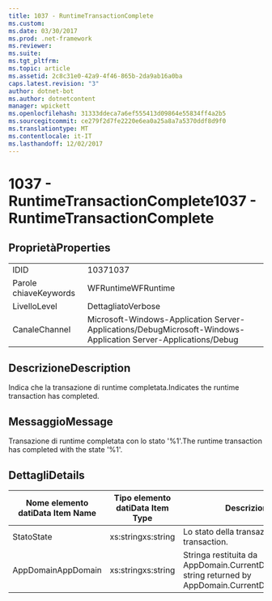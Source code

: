 ```yaml
---
title: 1037 - RuntimeTransactionComplete
ms.custom: 
ms.date: 03/30/2017
ms.prod: .net-framework
ms.reviewer: 
ms.suite: 
ms.tgt_pltfrm: 
ms.topic: article
ms.assetid: 2c8c31e0-42a9-4f46-865b-2da9ab16a0ba
caps.latest.revision: "3"
author: dotnet-bot
ms.author: dotnetcontent
manager: wpickett
ms.openlocfilehash: 31333ddeca7a6ef555413d09864e55834ff4a2b5
ms.sourcegitcommit: ce279f2d7fe2220e6ea0a25a8a7a5370ddf8d9f0
ms.translationtype: MT
ms.contentlocale: it-IT
ms.lasthandoff: 12/02/2017
---
```

# <a name="1037---runtimetransactioncomplete"></a><span data-ttu-id="cf49e-102">1037 - RuntimeTransactionComplete</span><span class="sxs-lookup"><span data-stu-id="cf49e-102">1037 - RuntimeTransactionComplete</span></span>
## <a name="properties"></a><span data-ttu-id="cf49e-103">Proprietà</span><span class="sxs-lookup"><span data-stu-id="cf49e-103">Properties</span></span>  
  
|||  
|-|-|  
|<span data-ttu-id="cf49e-104">ID</span><span class="sxs-lookup"><span data-stu-id="cf49e-104">ID</span></span>|<span data-ttu-id="cf49e-105">1037</span><span class="sxs-lookup"><span data-stu-id="cf49e-105">1037</span></span>|  
|<span data-ttu-id="cf49e-106">Parole chiave</span><span class="sxs-lookup"><span data-stu-id="cf49e-106">Keywords</span></span>|<span data-ttu-id="cf49e-107">WFRuntime</span><span class="sxs-lookup"><span data-stu-id="cf49e-107">WFRuntime</span></span>|  
|<span data-ttu-id="cf49e-108">Livello</span><span class="sxs-lookup"><span data-stu-id="cf49e-108">Level</span></span>|<span data-ttu-id="cf49e-109">Dettagliato</span><span class="sxs-lookup"><span data-stu-id="cf49e-109">Verbose</span></span>|  
|<span data-ttu-id="cf49e-110">Canale</span><span class="sxs-lookup"><span data-stu-id="cf49e-110">Channel</span></span>|<span data-ttu-id="cf49e-111">Microsoft-Windows-Application Server-Applications/Debug</span><span class="sxs-lookup"><span data-stu-id="cf49e-111">Microsoft-Windows-Application Server-Applications/Debug</span></span>|  
  
## <a name="description"></a><span data-ttu-id="cf49e-112">Descrizione</span><span class="sxs-lookup"><span data-stu-id="cf49e-112">Description</span></span>  
 <span data-ttu-id="cf49e-113">Indica che la transazione di runtime completata.</span><span class="sxs-lookup"><span data-stu-id="cf49e-113">Indicates the runtime transaction has completed.</span></span>  
  
## <a name="message"></a><span data-ttu-id="cf49e-114">Messaggio</span><span class="sxs-lookup"><span data-stu-id="cf49e-114">Message</span></span>  
 <span data-ttu-id="cf49e-115">Transazione di runtime completata con lo stato '%1'.</span><span class="sxs-lookup"><span data-stu-id="cf49e-115">The runtime transaction has completed with the state '%1'.</span></span>  
  
## <a name="details"></a><span data-ttu-id="cf49e-116">Dettagli</span><span class="sxs-lookup"><span data-stu-id="cf49e-116">Details</span></span>  
  
|<span data-ttu-id="cf49e-117">Nome elemento dati</span><span class="sxs-lookup"><span data-stu-id="cf49e-117">Data Item Name</span></span>|<span data-ttu-id="cf49e-118">Tipo elemento dati</span><span class="sxs-lookup"><span data-stu-id="cf49e-118">Data Item Type</span></span>|<span data-ttu-id="cf49e-119">Descrizione</span><span class="sxs-lookup"><span data-stu-id="cf49e-119">Description</span></span>|  
|--------------------|--------------------|-----------------|  
|<span data-ttu-id="cf49e-120">Stato</span><span class="sxs-lookup"><span data-stu-id="cf49e-120">State</span></span>|<span data-ttu-id="cf49e-121">xs:string</span><span class="sxs-lookup"><span data-stu-id="cf49e-121">xs:string</span></span>|<span data-ttu-id="cf49e-122">Lo stato della transazione.</span><span class="sxs-lookup"><span data-stu-id="cf49e-122">The state of the transaction.</span></span>|  
|<span data-ttu-id="cf49e-123">AppDomain</span><span class="sxs-lookup"><span data-stu-id="cf49e-123">AppDomain</span></span>|<span data-ttu-id="cf49e-124">xs:string</span><span class="sxs-lookup"><span data-stu-id="cf49e-124">xs:string</span></span>|<span data-ttu-id="cf49e-125">Stringa restituita da AppDomain.CurrentDomain.FriendlyName.</span><span class="sxs-lookup"><span data-stu-id="cf49e-125">The string returned by AppDomain.CurrentDomain.FriendlyName.</span></span>|
